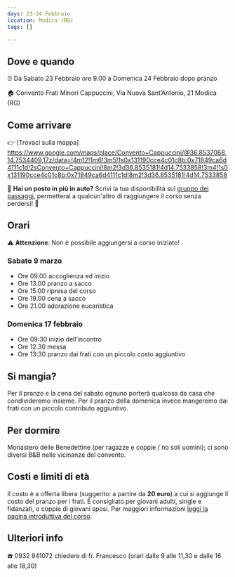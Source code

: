 ```yaml
---
days: 23-24 Febbraio
location: Modica (RG)
tags: []

---
```

## Dove e quando

⏰  Da Sabato 23 Febbraio ore 9.00 a Domenica 24 Febbraio dopo pranzo

🏠 Convento Frati Minori Cappuccini, 
   Via Nuova Sant’Antonio, 21 Modica (RG)
## Come arrivare

👉 [Trovaci sulla mappa]
https://www.google.com/maps/place/Convento+Cappuccini/@36.8537068,14.7534409,17z/data=!4m12!1m6!3m5!1s0x131190cce4c01c8b:0x71849ca6d4111c1d!2sConvento+Cappuccini!8m2!3d36.8535181!4d14.7533858!3m4!1s0x131190cce4c01c8b:0x71849ca6d4111c1d!8m2!3d36.8535181!4d14.7533858 

💁 **Hai un posto in più in auto?** Scrivi la tua disponibilità sul [gruppo dei passaggi](https://www.facebook.com/groups/601227750309645/), permetterai a qualcun'altro di raggiungere il corso senza perdersi! 😬

## Orari

⚠️ **Attenzione**: Non è possibile aggiungersi a corso iniziato!

### Sabato 9 marzo

* Ore 09.00 accoglienza ed inizio
* Ore 13.00 pranzo a sacco
* Ore 15.00 ripresa del corso
* Ore 19.00 cena a sacco
* Ore 21.00 adorazione eucaristica

### Domenica 17 febbraio

* Ore 09:30 inizio dell’incontro
* Ore 12.30 messa
* Ore 13:30 pranzo dai frati con un piccolo costo aggiuntivo

## Si mangia?

Per il pranzo e la cena del sabato ognuno porterà qualcosa da casa che condivideremo insieme. Per il pranzo della domenica invece mangeremo dai frati con un piccolo contributo aggiuntivo.

## Per dormire

Monastero delle Benedettine (per ragazze e coppie / no soli uomini); ci sono diversi B&B nelle vicinanze del convento. 


## Costi e limiti di età

Il costo è a offerta libera (suggerito: a partire da **20 euro**) a cui si aggiunge il costo del pranzo per i frati. È consigliato per giovani adulti, single e fidanzati, o coppie di giovani sposi. Per maggiori informazioni [leggi la pagina introduttiva del corso](https://tour.5p2p.it).

## Ulteriori info

☎️ 0932 941072 chiedere di fr. Francesco (orari dalle 9 alle 11,30 e dalle 16 alle 18,30)